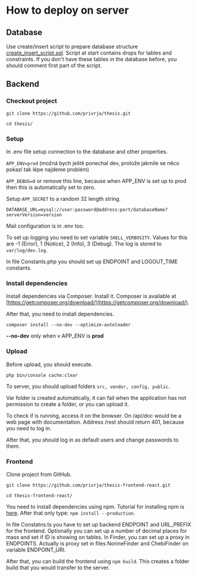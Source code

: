 
# How to deploy on server

## Database

Use create/insert script to prepare database structure [create_insert_script.sql](https://github.com/privrja/thesis-analysis/blob/master/create_insert_script_2021_03_28.sql). Script at start contains drops for tables and constraints. If you don't have these tables in the database before, you should comment first part of the script.

## Backend

### Checkout project
```git clone https://github.com/privrja/thesis.git```

```cd thesis/```

### Setup

In .env file setup connection to the database and other properties.

`APP_ENV=prod`
(možná bych ještě ponechal dev, protože jakmile se něco pokazí tak lépe najdeme problém)

`APP_DEBUG=0` or remove this line, because when APP_ENV is set up to prod then this is automatically set to zero.

Setup `APP_SECRET` to a random 32 length string.

`DATABASE_URL=mysql://user:password@address:port/databaseName?serverVersion=version`

Mail configuration is in .env too.

To set up logging you need to set variable `SHELL_VERBOSITY`. Values for this are -1 (Error), 1 (Notice), 2 (Info), 3 (Debug). The log is stored to `var/log/dev.log`.


In file Constants.php you should set up ENDPOINT and LOGOUT_TIME constants.

### Install dependencies

Install dependencies via Composer. Install it. Composer is available at [https://getcomposer.org/download/](https://getcomposer.org/download/).

After that, you need to install dependencies. 

`composer install --no-dev --optimize-autoloader`

**--no-dev** only when v APP_ENV is **prod**

### Upload

Before upload, you should execute.

`php bin/console cache:clear`

To server, you should upload folders `src, vendor, config, public`.

Var folder is created automatically, it can fail when the application has not permission to create a folder, or you can upload it.

To check if is running, access it on the browser. On /api/doc would be a web page with documentation. Address /rest should return 401, because you need to log in.

After that, you should log in as default users and change passwords to them. 

### Frontend

Clone project from GitHub.

`git clone https://github.com/privrja/thesis-frontend-react.git` 

```cd thesis-frontend-react/```


You need to install dependencies using npm. Tutorial for installing npm is [here](https://www.npmjs.com/get-npm). After that only type: 
`npm install --production`.

In file Constatns.ts you have to set up backend ENDPOINT and URL_PREFIX for the frontend. Optionally you can set up a number of decimal places for mass and set if ID is showing on tables. In Finder, you can set up a proxy in ENDPOINTS. Actually is proxy set in files NorineFinder and ChebiFinder on variable ENDPOINT_URI.

After that, you can build the frontend using `npm build`. This creates a folder build that you would transfer to the server.
